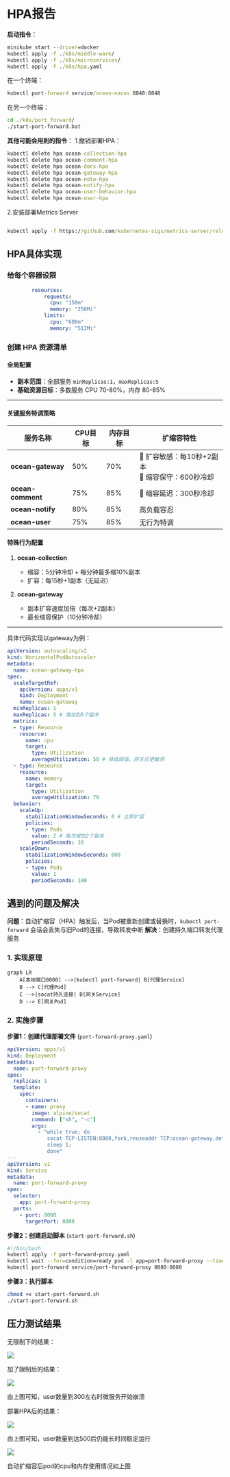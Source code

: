 # HPA报告

**启动指令**：  

```cmd
minikube start --driver=docker
kubectl apply -f ./k8s/middle-ware/
kubectl apply -f ./k8s/microservices/
kubectl apply -f ./k8s/hpa.yaml
```  

在一个终端：  

```cmd
kubectl port-forward service/ocean-nacos 8848:8848
```

在另一个终端：

``` cmd  
cd ./k8s/port_forward/
./start-port-forward.bat
```

**其他可能会用到的指令**：
1.撤销部署HPA： 

```cmd
kubectl delete hpa ocean-collection-hpa
kubectl delete hpa ocean-comment-hpa
kubectl delete hpa ocean-docs-hpa
kubectl delete hpa ocean-gateway-hpa
kubectl delete hpa ocean-note-hpa
kubectl delete hpa ocean-notify-hpa
kubectl delete hpa ocean-user-behavior-hpa
kubectl delete hpa ocean-user-hpa
```  

2.安装部署Metrics Server
```cmd

kubectl apply -f https://github.com/kubernetes-sigs/metrics-server/releases/latest/download/components.yaml
```

## HPA具体实现
### 给每个容器设限

```yaml
        resources:
            requests:
              cpu: "150m"   
              memory: "256Mi" 
            limits:
              cpu: "600m"  
              memory: "512Mi" 

```

### 创建 HPA 资源清单

#### **全局配置**
- **副本范围**：全部服务 `minReplicas:1`，`maxReplicas:5`
- **基础资源目标**：多数服务 CPU 70-80%，内存 80-85%

---

#### **关键服务特调策略**
| 服务名称               | CPU目标 | 内存目标 | 扩缩容特性                             |
|------------------------|---------|----------|----------------------------------------|
| **ocean-gateway**      | 50%     | 70%      | 🔺 扩容敏感：每10秒+2副本<br>🔻 缩容保守：600秒冷却 |
| **ocean-comment**      | 75%     | 85%      | 🔻 缩容延迟：300秒冷却                  |
| **ocean-notify**       | 80%     | 85%      | 高负载容忍                             |
| **ocean-user**         | 75%     | 85%      | 无行为特调                             |
#### **特殊行为配置**
1. **ocean-collection**  
   - 缩容：5分钟冷却 + 每分钟最多缩10%副本
   - 扩容：每15秒+1副本（无延迟）

2. **ocean-gateway**  
   - 副本扩容速度加倍（每次+2副本）
   - 最长缩容保护（10分钟冷却）

---

具体代码实现以gateway为例：

```yaml
apiVersion: autoscaling/v2
kind: HorizontalPodAutoscaler
metadata:
  name: ocean-gateway-hpa
spec:
  scaleTargetRef:
    apiVersion: apps/v1
    kind: Deployment
    name: ocean-gateway
  minReplicas: 1
  maxReplicas: 5 # 增加到5个副本
  metrics:
  - type: Resource
    resource:
      name: cpu
      target:
        type: Utilization
        averageUtilization: 50 # 降低阈值，网关应更敏感
  - type: Resource
    resource:
      name: memory
      target:
        type: Utilization
        averageUtilization: 70
  behavior:
    scaleUp:
      stabilizationWindowSeconds: 0 # 立即扩容
      policies:
      - type: Pods
        value: 2 # 每次增加2个副本
        periodSeconds: 10
    scaleDown:
      stabilizationWindowSeconds: 600
      policies:
      - type: Pods
        value: 1
        periodSeconds: 180
```

## 遇到的问题及解决
**问题**：自动扩缩容（HPA）触发后，当Pod被重新创建或替换时，`kubectl port-forward` 会话会丢失与旧Pod的连接，导致转发中断
**解决**：创建持久端口转发代理服务
### 1. 实现原理
```mermaid
graph LR
    A[本地端口8080] -->|kubectl port-forward| B[代理Service]
    B --> C[代理Pod]
    C -->|socat持久连接| D[网关Service]
    D --> E[网关Pod]
```
### 2. 实施步骤
**步骤1：创建代理部署文件** (`port-forward-proxy.yaml`)
```yaml
apiVersion: apps/v1
kind: Deployment
metadata:
  name: port-forward-proxy
spec:
  replicas: 1
  template:
    spec:
      containers:
      - name: proxy
        image: alpine/socat
        command: ["sh", "-c"]
        args:
          - "while true; do
             socat TCP-LISTEN:8080,fork,reuseaddr TCP:ocean-gateway.default.svc.cluster.local:8080;
             sleep 1;
             done"
---
apiVersion: v1
kind: Service
metadata:
  name: port-forward-proxy
spec:
  selector:
    app: port-forward-proxy
  ports:
    - port: 8080
      targetPort: 8080
```

**步骤2：创建启动脚本** (`start-port-forward.sh`)
```bash
#!/bin/bash
kubectl apply -f port-forward-proxy.yaml
kubectl wait --for=condition=ready pod -l app=port-forward-proxy --timeout=60s
kubectl port-forward service/port-forward-proxy 8080:8080
```

**步骤3：执行脚本**
```bash
chmod +x start-port-forward.sh
./start-port-forward.sh
```


## 压力测试结果
无限制下的结果：

![](./pics/without_limit.png)

加了限制后的结果：

![](./pics/with_limit.png)

由上图可知，user数量到300左右时微服务开始崩溃

部署HPA后的结果：

![](./pics/with_hpa.png)

由上图可知，user数量到达500后仍能长时间稳定运行

![](./pics/pods.png)

自动扩缩容后pod的cpu和内存使用情况如上图